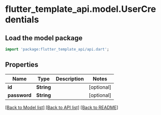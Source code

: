 # flutter_template_api.model.UserCredentials

## Load the model package
```dart
import 'package:flutter_template_api/api.dart';
```

## Properties
Name | Type | Description | Notes
------------ | ------------- | ------------- | -------------
**id** | **String** |  | [optional] 
**password** | **String** |  | [optional] 

[[Back to Model list]](../README.md#documentation-for-models) [[Back to API list]](../README.md#documentation-for-api-endpoints) [[Back to README]](../README.md)



